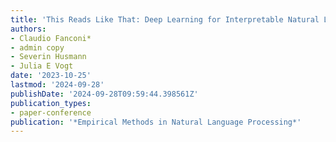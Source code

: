 ```yaml
---
title: 'This Reads Like That: Deep Learning for Interpretable Natural Language Processing'
authors:
- Claudio Fanconi*
- admin copy
- Severin Husmann
- Julia E Vogt
date: '2023-10-25'
lastmod: '2024-09-28'
publishDate: '2024-09-28T09:59:44.398561Z'
publication_types:
- paper-conference
publication: '*Empirical Methods in Natural Language Processing*'
---
```

